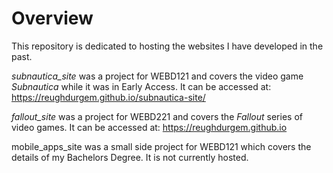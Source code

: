# Overview
This repository is dedicated to hosting the websites I have developed in the past.

*subnautica_site* was a project for WEBD121 and covers the video game *Subnautica* while it was in Early Access.
It can be accessed at: https://reughdurgem.github.io/subnautica-site/

*fallout_site* was a project for WEBD221 and covers the *Fallout* series of video games.
It can be accessed at: https://reughdurgem.github.io

mobile_apps_site was a small side project for WEBD121 which covers the details of my Bachelors Degree. It is not currently hosted.
